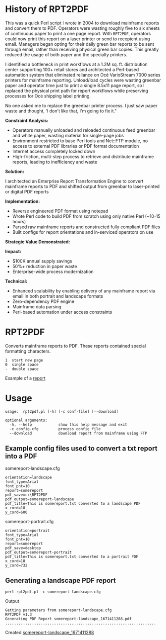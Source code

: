 # History of RPT2PDF

This was a quick Perl script I wrote in 2004 to download mainframe reports and convert them to PDF. Operators were wasting roughly five to six sheets of continuous paper to print a one page report.  With ```RPT2PDF```, operators could now print this report on a laser printer or send to recepient using email.  Managers began opting for their daily green bar reports to be sent through email, rather than receiving physical green bar copies.  This greatly reduced the usage of both paper and the specialty printers.

I identified a bottleneck in print workflows at a 1.2M sq. ft. distribution center supporting 100+ retail stores and architected a Perl-based automation system that eliminated reliance on Océ VarioStream 7000 series printers for mainframe reporting. Unload/load cycles were wasting greenbar paper and operator time just to print a single 8.5x11 page report, so I replaced the physical print path for report workflows while preserving processes for Océ shipping label printing.

No one asked me to replace the greenbar printer process. I just saw paper waste and thought, 'I don't like that, I'm going to fix it."

**Constraint Analysis:**
- Operators manually unloaded and reloaded continuous feed greenbar and white paper, wasting material for single-page jobs
- Environment restricted to base Perl tools and Net::FTP module, no access to external PDF libraries or PDF format documentation
- Internet access completely locked down
- High-friction, multi-step process to retrieve and distribute mainframe reports, leading to inefficiency and waste

**Solution:**

I architected an Enterprise Report Transformation Engine to convert mainframe reports to PDF and shifted output from greenbar to laser-printed or digital PDF reports

**Implementation:**
- Reverse engineered PDF format using notepad
- Wrote Perl code to build PDF from scratch using only native Perl (~10-15 hours)
- Parsed raw mainframe reports and constructed fully compliant PDF files
- Built configs for report orientations and in-serviced operators on use

**Strategic Value Demonstrated:**

**Impact:**
- $100K annual supply savings
- 50%+ reduction in paper waste
- Enterprise-wide process modernization

**Technical:**
- Enhanced scalability by enabling delivery of any mainframe report via email in both portrait and landscape formats
- Zero-dependency PDF engine
- Mainframe data parsing
- Perl-based automation under access constraints

# RPT2PDF

Converts mainframe reports to PDF.  These reports contained special formatting characters.

```t
1  start new page
0  single space
-  double space
```

Example of a [report](https://github.com/rerichardjr/RPT2PDF/blob/main/somereport.txt)

# Usage

```t
usage:  rpt2pdf.pl [-h] [-c conf-file] [--download]

optional arguments:
  -h, --help            show this help message and exit
  -c config.cfg         process config file
  --download            download report from mainframe using FTP
```

## Example config files used to convert a txt report into a PDF

somereport-landscape.cfg
```t
orientation=landscape
font_type=Arial
font_pnt=10
report=somereport
pdf_save=c:\RPT2PDF
pdf_output=somereport-landscape
pdf_title=This is somereport.txt converted to a landscape PDF
x_cord=18
y_cord=600
```

somereport-portrait.cfg
```t
orientation=portrait
font_type=Arial
font_pnt=10
report=somereport
pdf_save=desktop
pdf_output=somereport-portrait
pdf_title=This is somereport.txt converted to a portrait PDF
x_cord=18
y_cord=732
```

## Generating a landscape PDF report

```perl rpt2pdf.pl -c somereport-landscape.cfg```

Output

```t
Getting parameters from somereport-landscape.cfg
RPT2PDF v1.3
Generating PDF Report somereport-landscape_1671411288.pdf
....................................................................
```

Created [somereport-landscape_1671411288](https://github.com/rerichardjr/RPT2PDF/blob/main/somereport-landscape_1671411288.pdf)



